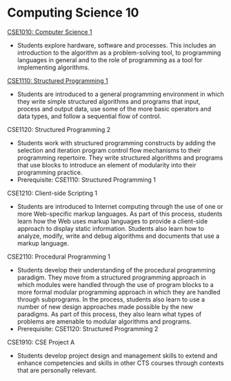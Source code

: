 # Computing Science 10

[CSE1010: Computer Science 1](CSE1010.md)
* Students explore hardware, software and processes. This includes an introduction to the algorithm as a problem-solving tool, to programming languages in general and to the role of programming as a tool for implementing algorithms.

[CSE1110: Structured Programming 1](CSE1110.md)
* Students are introduced to a general programming environment in which they write simple structured algorithms and programs that input, process and output data, use some of the more basic operators and data types, and follow a sequential flow of control.

CSE1120: Structured Programming 2
* Students work with structured programming constructs by adding the selection and iteration program control flow mechanisms to their programming repertoire. They write structured algorithms and programs that use blocks to introduce an element of modularity into their programming practice.
* Prerequisite: CSE1110: Structured Programming 1

CSE1210: Client-side Scripting 1
* Students are introduced to Internet computing through the use of one or more Web-specific markup languages. As part of this process, students learn how the Web uses markup languages to provide a client-side approach to display static information. Students also learn how to analyze, modify, write and debug algorithms and documents that use a markup language.

CSE2110: Procedural Programming 1
* Students develop their understanding of the procedural programming paradigm. They move from a structured programming approach in which modules were handled through the use of program blocks to a more formal modular programming approach in which they are handled through subprograms. In the process, students also learn to use a number of new design approaches made possible by the new paradigms. As part of this process, they also learn what types of problems are amenable to modular algorithms and programs.
* Prerequisite: CSE1120: Structured Programming 2

CSE1910: CSE Project A
* Students develop project design and management skills to extend and enhance competencies and skills in other CTS courses through contexts that are personally relevant.